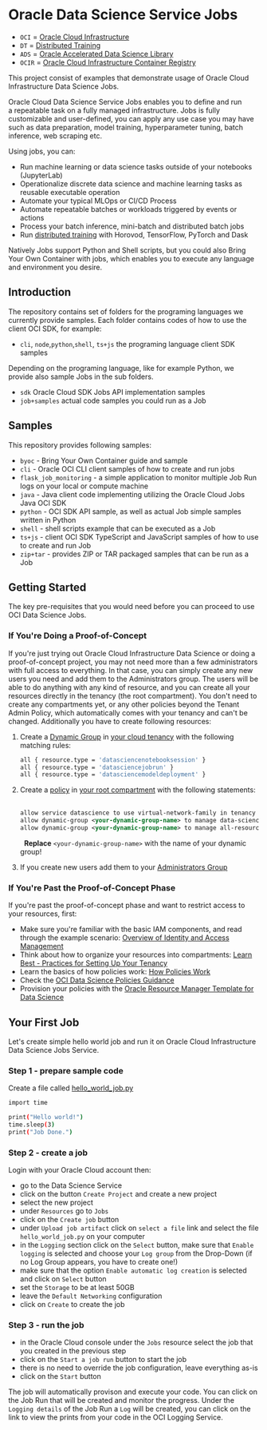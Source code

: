 # Oracle Data Science Service Jobs

- `OCI` = [Oracle Cloud Infrastructure](https://docs.oracle.com/en-us/iaas/Content/home.htm)
- `DT` = [Distributed Training](../distributed_training/README.md)
- `ADS` = [Oracle Accelerated Data Science Library](https://docs.oracle.com/en-us/iaas/tools/ads-sdk/latest/index.html)
- `OCIR` = [Oracle Cloud Infrastructure Container Registry](https://docs.oracle.com/en-us/iaas/Content/Registry/home.htm#top)

This project consist of examples that demonstrate usage of Oracle Cloud Infrastructure Data Science Jobs.

Oracle Cloud Data Science Service Jobs enables you to define and run a repeatable task on a fully managed infrastructure. Jobs is fully customizable and user-defined, you can apply any use case you may have such as data preparation, model training, hyperparameter tuning, batch inference, web scraping etc.

Using jobs, you can:

- Run machine learning or data science tasks outside of your notebooks (JupyterLab)
- Operationalize discrete data science and machine learning tasks as reusable executable operation
- Automate your typical MLOps or CI/CD Process
- Automate repeatable batches or workloads triggered by events or actions
- Process your batch inference, mini-batch and distributed batch jobs
- Run [distributed training](../distributed_training/README.md) with Horovod, TensorFlow, PyTorch and Dask

Natively Jobs support Python and Shell scripts, but you could also Bring Your Own Container with jobs, which enables you to execute any language and environment you desire.

## Introduction

The repository contains set of folders for the programing languages we currently provide samples. Each folder contains codes of how to use the client OCI SDK, for example:

- `cli`, `node`,`python`,`shell`, `ts+js` the programing language client SDK samples
  
Depending on the programing language, like for example Python, we provide also sample Jobs in the sub folders.

- `sdk` Oracle Cloud SDK Jobs API implementation samples
- `job+samples` actual code samples you could run as a Job

## Samples

This repository provides following samples:

- `byoc` - Bring Your Own Container guide and sample
- `cli` - Oracle OCI CLI client samples of how to create and run jobs
- `flask_job_monitoring` - a simple application to monitor multiple Job Run logs on your local or compute machine
- `java` - Java client code implementing utilizing the Oracle Cloud Jobs Java OCI SDK
- `python` - OCI SDK API sample, as well as actual Job simple samples written in Python
- `shell` - shell scripts example that can be executed as a Job
- `ts+js` - client OCI SDK TypeScript and JavaScript samples of how to use to create and run Job
- `zip+tar` - provides ZIP or TAR packaged samples that can be run as a Job

## Getting Started

The key pre-requisites that you would need before you can proceed to use OCI Data Science Jobs.

### If You're Doing a Proof-of-Concept

If you're just trying out Oracle Cloud Infrastructure Data Science or doing a proof-of-concept project, you may not need more than a few administrators with full access to everything. In that case, you can simply create any new users you need and add them to the Administrators group. The users will be able to do anything with any kind of resource, and you can create all your resources directly in the tenancy (the root compartment). You don't need to create any compartments yet, or any other policies beyond the Tenant Admin Policy, which automatically comes with your tenancy and can't be changed. Additionally you have to create following resources:

1. Create a [Dynamic Group](https://docs.oracle.com/en-us/iaas/Content/Identity/Tasks/managingdynamicgroups.htm) in [your cloud tenancy](https://cloud.oracle.com/identity/dynamicgroups) with the following matching rules:
&nbsp;

    ```bash
    all { resource.type = 'datasciencenotebooksession' }
    all { resource.type = 'datasciencejobrun' }
    all { resource.type = 'datasciencemodeldeployment' }
    ```

2. Create a [policy](https://docs.oracle.com/en-us/iaas/Content/Identity/Concepts/policies.htm) in [your root compartment](https://cloud.oracle.com/identity/policies) with the following statements:
&nbsp;

    ```xml
    allow service datascience to use virtual-network-family in tenancy
    allow dynamic-group <your-dynamic-group-name> to manage data-science-family in tenancy
    allow dynamic-group <your-dynamic-group-name> to manage all-resources in tenancy
    ```

    &nbsp;
    **Replace** `<your-dynamic-group-name>` with the name of your dynamic group!
    &nbsp;
3. If you create new users add them to your [Administrators Group](https://cloud.oracle.com/identity/groups)

### If You're Past the Proof-of-Concept Phase

If you're past the proof-of-concept phase and want to restrict access to your resources, first:

- Make sure you're familiar with the basic IAM components, and read through the example scenario: [Overview of Identity and Access Management](https://docs.oracle.com/en-us/iaas/Content/Identity/Concepts/overview.htm#Overview_of_Oracle_Cloud_Infrastructure_Identity_and_Access_Management)
- Think about how to organize your resources into compartments: [Learn Best - Practices for Setting Up Your Tenancy](https://docs.oracle.com/en-us/iaas/Content/GSG/Concepts/settinguptenancy.htm#Setting_Up_Your_Tenancy)
- Learn the basics of how policies work: [How Policies Work](https://docs.oracle.com/en-us/iaas/Content/Identity/Concepts/policies.htm#How_Policies_Work)
- Check the [OCI Data Science Policies Guidance](https://docs.oracle.com/en-us/iaas/data-science/using/policies.htm)
- Provision your policies with the [Oracle Resource Manager Template for Data Science](https://docs.oracle.com/en-us/iaas/data-science/using/orm-configure-tenancy.htm)

## Your First Job

Let's create simple hello world job and run it on Oracle Cloud Infrastructure Data Science Jobs Service.

### Step 1 - prepare sample code

Create a file called [hello_world_job.py](python/job%2Bsamples/hello_world_job.py)

```bash
import time

print("Hello world!")
time.sleep(3)
print("Job Done.")
```

### Step 2 - create a job

Login with your Oracle Cloud account then:

- go to the Data Science Service
- click on the button `Create Project` and create a new project
- select the new project
- under `Resources` go to `Jobs`
- click on the `Create job` button
- under `Upload job artifact` click on `select a file` link and select the file `hello_world_job.py` on your computer
- in the `Logging` section click on the `Select` button, make sure that `Enable logging` is selected and choose your `Log group` from the Drop-Down (if no Log Group appears, you have to create one!)
- make sure that the option `Enable automatic log creation` is selected and click on `Select` button
- set the `Storage` to be at least 50GB
- leave the `Default Networking` configuration
- click on `Create` to create the job

### Step 3 - run the job

- in the Oracle Cloud console under the `Jobs` resource select the job that you created in the previous step
- click on the `Start a job run` button to start the job
- there is no need to override the job configuration, leave everything as-is
- click on the `Start` button

The job will automatically provison and execute your code. You can click on the Job Run that will be created and monitor the progress. Under the `Logging details` of the Job Run a `Log` will be created, you can click on the link to view the prints from your code in the OCI Logging Service.
